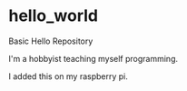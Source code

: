 # hello_world
Basic Hello Repository

I'm a hobbyist teaching myself programming.

I added this on my raspberry pi.
